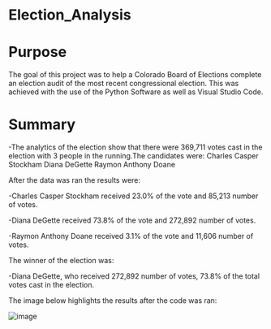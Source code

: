 # Election_Analysis

# Purpose
  
  The goal of this project was to help a Colorado Board of Elections complete an election audit of the most recent congressional election. This was achieved with the use of the Python Software as well as Visual Studio Code.
  
 # Summary 

-The analytics of the election show that there were 369,711 votes cast in the election with 3 people in the running.The candidates were:
  Charles Casper Stockham
  Diana DeGette
  Raymon Anthony Doane

After the data was ran the results were:

  -Charles Casper Stockham received 23.0% of the vote and 85,213 number of votes.

  -Diana DeGette received 73.8% of the vote and 272,892 number of votes.

  -Raymon Anthony Doane received 3.1% of the vote and 11,606 number of votes.

The winner of the election was:

  -Diana DeGette, who received 272,892 number of votes, 73.8% of the total votes cast in the election.

The image below highlights the results after the code was ran:

![image](https://user-images.githubusercontent.com/101299252/182504737-6702d86c-d74b-4a4f-864b-59f37c1ecf1c.png)



